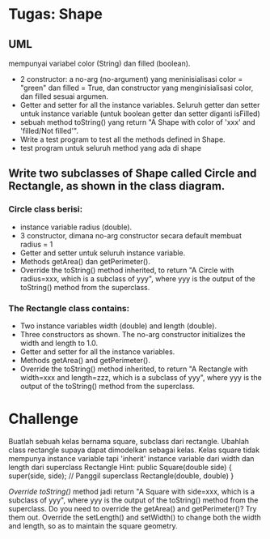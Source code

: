 # Tugas: Shape

## UML 
[](enakin.png)
mempunyai variabel color (String) dan filled (boolean).
- 2 constructor: a no-arg (no-argument) yang meninisialisasi color = "green" dan filled = True, dan constructor yang menginisialisasi color, dan filled sesuai argumen.
- Getter and setter for all the instance variables. Seluruh getter dan setter untuk instance variable (untuk boolean getter dan setter diganti isFilled)
- sebuah method toString() yang return "A Shape with color of 'xxx' and 'filled/Not filled'".
- Write a test program to test all the methods defined in Shape.
- test program untuk seluruh method yang ada di shape

## Write two subclasses of Shape called Circle and Rectangle, as shown in the class diagram.

### Circle class berisi:

- instance variable radius (double).
- 3 constructor, dimana no-arg constructor secara default membuat radius = 1
- Getter and setter untuk seluruh instance variable.
- Methods getArea() dan getPerimeter().
- Override the toString() method inherited, to return "A Circle with radius=xxx, which is a subclass of yyy", where yyy is the output of the toString() method from the superclass.


### The Rectangle class contains:

- Two instance variables width (double) and length (double).
- Three constructors as shown. The no-arg constructor initializes the width and length to 1.0.
- Getter and setter for all the instance variables.
- Methods getArea() and getPerimeter().
- Override the toString() method inherited, to return "A Rectangle with width=xxx and length=zzz, which is a subclass of yyy", where yyy is the output of the toString() method from the superclass.

# Challenge 
Buatlah sebuah kelas bernama square, subclass dari rectangle. Ubahlah class rectangle supaya dapat dimodelkan sebagai kelas. Kelas square tidak mempunya instance variable tapi 'inherit' instance variable dari width dan length dari superclass Rectangle 
Hint:
public Square(double side) {
   super(side, side);  // Panggil superclass Rectangle(double, double)
}

*Override toString()* method jadi return "A Square with side=xxx, which is a subclass of yyy", where yyy is the output of the toString() method from the superclass.
Do you need to override the getArea() and getPerimeter()? Try them out.
Override the setLength() and setWidth() to change both the width and length, so as to maintain the square geometry.